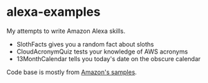 # alexa-examples
My attempts to write Amazon Alexa skills.

* SlothFacts gives you a random fact about sloths
* CloudAcronymQuiz tests your knowledge of AWS acronyms
* 13MonthCalendar tells you today's date on the obscure calendar

Code base is mostly from [Amazon's samples](https://github.com/amzn/alexa-skills-kit-js).
